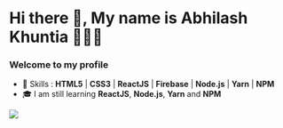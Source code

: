 # Hi there 👋, My name is Abhilash Khuntia 🧑🏻‍💻
### Welcome to my profile 



- 🚀 Skills : **HTML5** | **CSS3** | **ReactJS** | **Firebase** | **Node.js** | **Yarn** | **NPM**
- 🎓 I am still learning **ReactJS**, **Node.js**, **Yarn** and **NPM**


<a href="https://github-readme-stats.vercel.app/api?username=abhilashk23&theme=radical&show_icons=true">
  <img align="center" src="https://github-readme-stats.vercel.app/api?username=abhilashk23&theme=radical&show_icons=true" />
</a>

<!-- <a href="https://github-readme-stats.vercel.app/api/top-langs/?username=abhilashk23">
  <img align="center" src="https://github-readme-stats.vercel.app/api/top-langs/?username=abhilashk23" />
</a> -->
